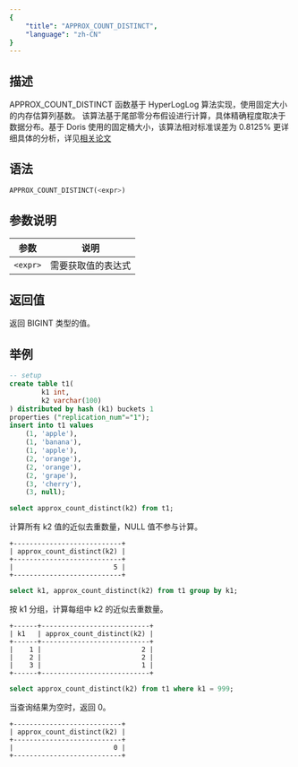 ```yaml
---
{
    "title": "APPROX_COUNT_DISTINCT",
    "language": "zh-CN"
}
---
```


## 描述

APPROX_COUNT_DISTINCT 函数基于 HyperLogLog 算法实现，使用固定大小的内存估算列基数。
该算法基于尾部零分布假设进行计算，具体精确程度取决于数据分布。基于 Doris 使用的固定桶大小，该算法相对标准误差为 0.8125%
更详细具体的分析，详见[相关论文](https://algo.inria.fr/flajolet/Publications/FlFuGaMe07.pdf)

## 语法

```sql
APPROX_COUNT_DISTINCT(<expr>)
```

## 参数说明

| 参数 | 说明 |
| -- | -- |
| `<expr>` | 需要获取值的表达式 |

## 返回值

返回 BIGINT 类型的值。

## 举例

```sql
-- setup
create table t1(
        k1 int,
        k2 varchar(100)
) distributed by hash (k1) buckets 1
properties ("replication_num"="1");
insert into t1 values 
    (1, 'apple'),
    (1, 'banana'),
    (1, 'apple'),
    (2, 'orange'),
    (2, 'orange'),
    (2, 'grape'),
    (3, 'cherry'),
    (3, null);
```

```sql
select approx_count_distinct(k2) from t1;
```

计算所有 k2 值的近似去重数量，NULL 值不参与计算。

```text
+---------------------------+
| approx_count_distinct(k2) |
+---------------------------+
|                         5 |
+---------------------------+
```

```sql
select k1, approx_count_distinct(k2) from t1 group by k1;
```

按 k1 分组，计算每组中 k2 的近似去重数量。

```text
+------+---------------------------+
| k1   | approx_count_distinct(k2) |
+------+---------------------------+
|    1 |                         2 |
|    2 |                         2 |
|    3 |                         1 |
+------+---------------------------+
```

```sql
select approx_count_distinct(k2) from t1 where k1 = 999;
```

当查询结果为空时，返回 0。

```text
+---------------------------+
| approx_count_distinct(k2) |
+---------------------------+
|                         0 |
+---------------------------+
```
